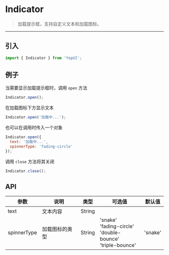 # Indicator

> 加载提示框，支持自定义文本和加载图标。

-------------
## 引入

```javascript
import { Indicator } from 'YepUI';
```

## 例子

当需要显示加载提示框时，调用 `open` 方法

```javascript
Indicator.open();
```

在加载图标下方显示文本

```javascript
Indicator.open('加载中...');
```

也可以在调用时传入一个对象

```javascript
Indicator.open({
  text: '加载中...',
  spinnerType: 'fading-circle'
});
```

调用 `close` 方法将其关闭
```javascript
Indicator.close();
```

## API
| 参数 | 说明 | 类型 | 可选值 | 默认值 |
|------|-------|---------|-------|--------|
| text | 文本内容 | String | | |
| spinnerType | 加载图标的类型 | String | 'snake'<br>'fading-circle'<br>'double-bounce'<br>'triple-bounce' | 'snake' |
